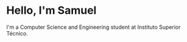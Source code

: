 <h1> Hello, I'm Samuel </h1>

I'm a Computer Science and Engineering student at Instituto Superior Técnico.
